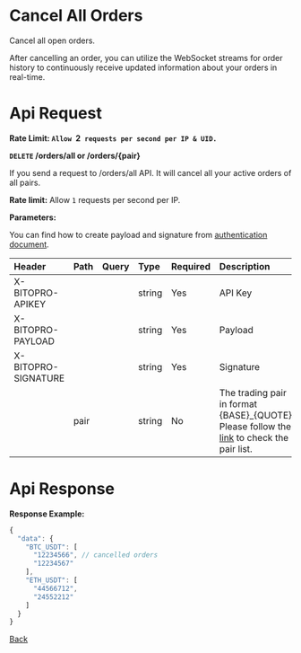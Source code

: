 # Cancel All Orders

Cancel all open orders. 

> 
After cancelling an order, you can utilize the WebSocket streams for order history to continuously receive updated information about your orders in real-time.

# Api Request

**Rate Limit: `Allow `2` requests per second per IP & UID.`**

**`DELETE` /orders/all or /orders/{pair}**

If you send a request to /orders/all API. It will cancel all your active orders of all pairs.

**Rate limit:**
Allow `1` requests per second per IP.

**Parameters:**

You can find how to create payload and signature from [authentication document](../../../README.md#authentication-header-parameters).

| Header              | Path | Query | Type   | Required | Description                                                                                                               | Default | Range | Example   |
| :------------------ | :--- | :---- | :----- | :------- | :------------------------------------------------------------------------------------------------------------------------ | :------ | :---- | :-------- |
| X-BITOPRO-APIKEY    |      |       | string | Yes      | API Key                                                                                             |         |       |           |
| X-BITOPRO-PAYLOAD   |      |       | string | Yes      | Payload                                    |         |       |           |
| X-BITOPRO-SIGNATURE |      |       | string | Yes      | Signature                              |         |       |           |
|                     | pair |       | string | No       | The trading pair in format {BASE}_{QUOTE}, Please follow the [link](https://www.bitopro.com/fees) to check the pair list. |         |       | bito\_eth |

# Api Response

**Response Example:**

```javascript
{
  "data": {
    "BTC_USDT": [
      "12234566", // cancelled orders
      "12234567"
    ],
    "ETH_USDT": [
      "44566712",
      "24552212"
    ]
  }
}
```
[Back](../summary.md)
